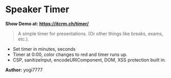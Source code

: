 # Speaker Timer
**Show Demo at: https://itcrm.ch/timer/**

> A simple timer for presentations. 
> (Or other things like breaks, exams, etc.).

- Set timer in minutes, seconds 
- Timer at 0:00, color changes to red and timer runs up.
- CSP, sanitizeInput, encodeURIComponent, DOM, XSS protection built in.


**Author:** yogi7777